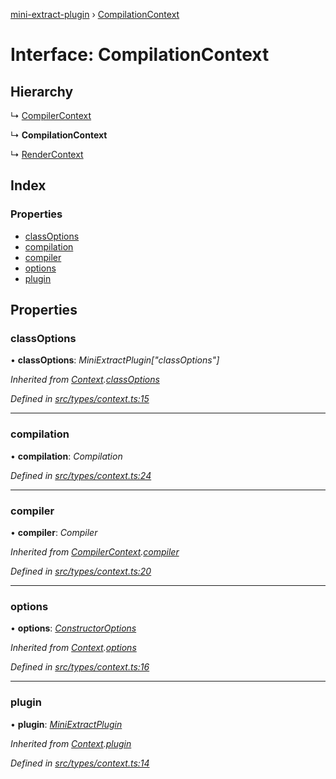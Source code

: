 [mini-extract-plugin](../README.md) › [CompilationContext](compilationcontext.md)

# Interface: CompilationContext

## Hierarchy

  ↳ [CompilerContext](compilercontext.md)

  ↳ **CompilationContext**

  ↳ [RenderContext](rendercontext.md)

## Index

### Properties

* [classOptions](compilationcontext.md#classoptions)
* [compilation](compilationcontext.md#compilation)
* [compiler](compilationcontext.md#compiler)
* [options](compilationcontext.md#options)
* [plugin](compilationcontext.md#plugin)

## Properties

###  classOptions

• **classOptions**: *MiniExtractPlugin["classOptions"]*

*Inherited from [Context](context.md).[classOptions](context.md#classoptions)*

*Defined in [src/types/context.ts:15](https://github.com/JuroOravec/mini-extract-plugin/blob/9e394f3/src/types/context.ts#L15)*

___

###  compilation

• **compilation**: *Compilation*

*Defined in [src/types/context.ts:24](https://github.com/JuroOravec/mini-extract-plugin/blob/9e394f3/src/types/context.ts#L24)*

___

###  compiler

• **compiler**: *Compiler*

*Inherited from [CompilerContext](compilercontext.md).[compiler](compilercontext.md#compiler)*

*Defined in [src/types/context.ts:20](https://github.com/JuroOravec/mini-extract-plugin/blob/9e394f3/src/types/context.ts#L20)*

___

###  options

• **options**: *[ConstructorOptions](../README.md#constructoroptions)*

*Inherited from [Context](context.md).[options](context.md#options)*

*Defined in [src/types/context.ts:16](https://github.com/JuroOravec/mini-extract-plugin/blob/9e394f3/src/types/context.ts#L16)*

___

###  plugin

• **plugin**: *[MiniExtractPlugin](miniextractplugin.md)*

*Inherited from [Context](context.md).[plugin](context.md#plugin)*

*Defined in [src/types/context.ts:14](https://github.com/JuroOravec/mini-extract-plugin/blob/9e394f3/src/types/context.ts#L14)*
